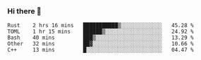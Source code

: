 ### Hi there 👋

<!--
**berkus/berkus** is a ✨ _special_ ✨ repository because its `README.md` (this file) appears on your GitHub profile.

Here are some ideas to get you started:

- 🔭 I’m currently working on ...
- 🌱 I’m currently learning ...
- 👯 I’m looking to collaborate on ...
- 🤔 I’m looking for help with ...
- 💬 Ask me about ...
- 📫 How to reach me: ...
- 😄 Pronouns: ...
- ⚡ Fun fact: ...
-->

<!--START_SECTION:waka-->
```text
Rust    2 hrs 16 mins   ███████████▒░░░░░░░░░░░░░   45.28 % 
TOML    1 hr 15 mins    ██████▒░░░░░░░░░░░░░░░░░░   24.92 % 
Bash    40 mins         ███▒░░░░░░░░░░░░░░░░░░░░░   13.29 % 
Other   32 mins         ██▓░░░░░░░░░░░░░░░░░░░░░░   10.66 % 
C++     13 mins         █░░░░░░░░░░░░░░░░░░░░░░░░   04.47 % 
```
<!--END_SECTION:waka-->
